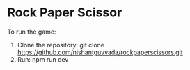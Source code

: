 # Rock Paper Scissor

To run the game:

1. Clone the repository: git clone https://github.com/nishantguvvada/rockpaperscissors.git
2. Run: npm run dev

